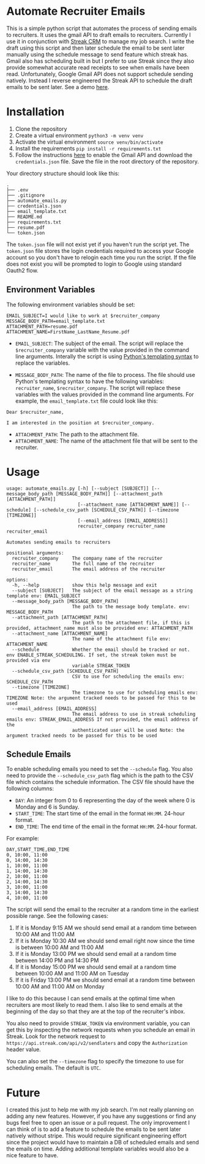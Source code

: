 # Automate Recruiter Emails
This is a simple python script that automates the process of sending emails to recruiters. It uses the gmail API to draft emails to recruiters. Currently I use it in conjunction with [Streak CRM](https://www.streak.com/) to manage my job search. I write the draft using this script and then later schedule the email to be sent later manually using the schedule message to send feature which streak has. Gmail also has scheduling built in but I prefer to use Streak since they also provide somewhat accurate read receipts to see when emails have been read. Unfortunately, Google Gmail API does not support schedule sending natively. Instead I reverse engineered the Streak API to schedule the draft emails to be sent later. 
See a demo [here](https://youtu.be/Ef5i8DboJP4).

# Installation
1. Clone the repository
2. Create a virtual environment `python3 -m venv venv`
3. Activate the virtual environment `source venv/bin/activate`
4. Install the requirements `pip install -r requirements.txt`
5. Follow the instructions [here](https://developers.google.com/gmail/api/quickstart/python) to enable the Gmail API and download the `credentials.json` file. Save the file in the root directory of the repository.

Your directory structure should look like this:
```
.
├── .env
├── .gitignore
├── automate_emails.py
├── credentials.json
├── email_template.txt
├── README.md
├── requirements.txt
├── resume.pdf
└── token.json
```

The `token.json` file will not exist yet if you haven't run the script yet. The `token.json` file stores the login credentials required to access your Google account so you don't have to relogin each time you run the script. If the file does not exist you will be prompted to login to Google using standard Oauth2 flow.

## Environment Variables
The following environment variables should be set:
```
EMAIL_SUBJECT=I would like to work at $recruiter_company
MESSAGE_BODY_PATH=email_template.txt
ATTACHMENT_PATH=resume.pdf
ATTACHMENT_NAME=FirstName_LastName_Resume.pdf
```
- `EMAIL_SUBJECT`: The subject of the email. The script will replace the `$recruiter_company` variable with the value provided in the command line arguments. Interally the script is using [Python's templating syntax](https://docs.python.org/3.3/tutorial/stdlib2.html#templating) to replace the variables.

- `MESSAGE_BODY_PATH`: The name of the file to process. The file should use Python's templating syntax to have the following variables: `recruiter_name`, `$recruiter_company`. The script will replace these variables with the values provided in the command line arguments. For example, the `email_template.txt` file could look like this:
```
Dear $recruiter_name,

I am interested in the position at $recruiter_company.
```
- `ATTACHMENT_PATH`: The path to the attachment file.
- `ATTACHMENT_NAME`: The name of the attachment file that will be sent to the recruiter.

# Usage

```
usage: automate_emails.py [-h] [--subject [SUBJECT]] [--message_body_path [MESSAGE_BODY_PATH]] [--attachment_path [ATTACHMENT_PATH]]
                          [--attachment_name [ATTACHMENT_NAME]] [--schedule] [--schedule_csv_path [SCHEDULE_CSV_PATH]] [--timezone [TIMEZONE]]
                          [--email_address [EMAIL_ADDRESS]]
                          recruiter_company recruiter_name recruiter_email

Automates sending emails to recruiters

positional arguments:
  recruiter_company     The company name of the recruiter
  recruiter_name        The full name of the recruiter
  recruiter_email       The email address of the recruiter

options:
  -h, --help            show this help message and exit
  --subject [SUBJECT]   The subject of the email message as a string template env: EMAIL_SUBJECT
  --message_body_path [MESSAGE_BODY_PATH]
                        The path to the message body template. env: MESSAGE_BODY_PATH
  --attachment_path [ATTACHMENT_PATH]
                        The path to the attachment file, if this is provided, attachment_name must also be provided env: ATTACHMENT_PATH
  --attachment_name [ATTACHMENT_NAME]
                        The name of the attachment file env: ATTACHMENT_NAME
  --schedule            Whether the email should be tracked or not. env ENABLE_STREAK_SCHEDULING. If set, the streak token must be provided via env
                        variable STREAK_TOKEN
  --schedule_csv_path [SCHEDULE_CSV_PATH]
                        CSV to use for scheduling the emails env: SCHEDULE_CSV_PATH
  --timezone [TIMEZONE]
                        The timezone to use for scheduling emails env: TIMEZONE Note: the argument tracked needs to be passed for this to be used
  --email_address [EMAIL_ADDRESS]
                        The email address to use in streak scheduling emails env: STREAK_EMAIL_ADDRESS If not provided, the email address of the
                        authenticated user will be used Note: the argument tracked needs to be passed for this to be used
```

## Schedule Emails
To enable scheduling emails you need to set the `--schedule` flag. You also need to provide the `--schedule_csv_path` flag which is the path to the CSV file which contains the schedule information. The CSV file should have the following columns:
- `DAY`: An integer from 0 to 6 representing the day of the week where 0 is Monday and 6 is Sunday.
- `START_TIME`: The start time of the email in the format `HH:MM`. 24-hour format.
- `END_TIME`: The end time of the email in the format `HH:MM`. 24-hour format.

For example:
```csv
DAY,START_TIME,END_TIME
0, 10:00, 11:00
0, 14:00, 14:30
1, 10:00, 11:00
1, 14:00, 14:30
2, 10:00, 11:00
2, 14:00, 14:30
3, 10:00, 11:00
3, 14:00, 14:30
4, 10:00, 11:00
```
The script will send the email to the recruiter at a random time in the earliest possible range. See the following cases:
1. If it is Monday 9:15 AM we should send email at a random time between 10:00 AM and 11:00 AM
2. If it is Monday 10:30 AM we should send email right now since the time is between 10:00 AM and 11:00 AM
3. If it is Monday 13:00 PM we should send email at a random time between 14:00 PM and 14:30 PM
4. If it is Monday 15:00 PM we should send email at a random time between 10:00 AM and 11:00 AM on Tuesday
5. If it is Friday 13:00 PM we should send email at a random time between 10:00 AM and 11:00 AM on Monday

I like to do this because I can send emails at the optimal time when recruiters are most likely to read them. I also like to send emails at the beginning of the day so that they are at the top of the recruiter's inbox.

You also need to provide `STREAK_TOKEN` via environment variable, you can get this by inspecting the network requests when you schedule an email in Streak. Look for the network request to `https://api.streak.com/api/v2/sendlaters` and copy the `Authorization` header value.

You can also set the `--timezone` flag to specify the timezone to use for scheduling emails. The default is `UTC`.

# Future

I created this just to help me with my job search. I'm not really planning on adding any new features. However, if you have any suggestions or find any bugs feel free to open an issue or a pull request. The only improvement I can think of is to add a feature to schedule the emails to be sent later natively without stripe. This would require significant engineering effort since the project would have to maintain a DB of scheduled emails and send the emails on time. Adding additional template variables would also be a nice feature to have.
